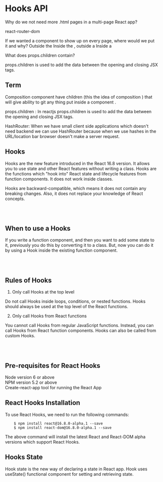 # Hooks API

Why do we not need more .html pages in a multi-page React app?

 react-router-dom

If we wanted a component to show up on every page, where would we put it and why?
Outside the <BrowserRouter/>
Inside the <BrowserRouter />, outside a <Route />
Inside a <Route />



What does props.children contain?

props.children is used to add the data between the opening and closing JSX tags.



## Term

Composition  component have children (this the idea of composition ) that will give ability to git any thing put inside a component .

props.children : In reactjs props.children is used to add the data between the opening and closing JSX tags.

HashRouter: When we have small client side applications which doesn't need backend we can use HashRouter because when we use hashes in the URL/location bar browser doesn't make a server request.

## Hooks

Hooks are the new feature introduced in the React 16.8 version. It allows you to use state and other React features without writing a class. Hooks are the functions which "hook into" React state and lifecycle features from function components. It does not work inside classes.

Hooks are backward-compatible, which means it does not contain any breaking changes. Also, it does not replace your knowledge of React concepts.

<br/>
<br/>

## When to use a Hooks

If you write a function component, and then you want to add some state to it, previously you do this by converting it to a class. But, now you can do it by using a Hook inside the existing function component.

<br/>
<br/>

## Rules of Hooks

1. Only call Hooks at the top level

Do not call Hooks inside loops, conditions, or nested functions. Hooks should always be used at the top level of the React functions.

2. Only call Hooks from React functions

You cannot call Hooks from regular JavaScript functions. Instead, you can call Hooks from React function components. Hooks can also be called from custom Hooks.

<br/>
<br/>

## Pre-requisites for React Hooks

Node version 6 or above
<br/>
NPM version 5.2 or above
<br/>
Create-react-app tool for running the React App


## React Hooks Installation

To use React Hooks, we need to run the following commands:

        $ npm install react@16.8.0-alpha.1 --save  
        $ npm install react-dom@16.8.0-alpha.1 --save  

The above command will install the latest React and React-DOM alpha versions which support React Hooks.

## Hooks State

Hook state is the new way of declaring a state in React app. Hook uses useState() functional component for setting and retrieving state.